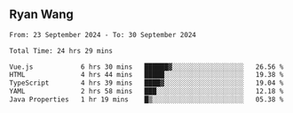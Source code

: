 ## Ryan Wang

<!--START_SECTION:waka-->

```txt
From: 23 September 2024 - To: 30 September 2024

Total Time: 24 hrs 29 mins

Vue.js            6 hrs 30 mins   ██████▓░░░░░░░░░░░░░░░░░░   26.56 %
HTML              4 hrs 44 mins   █████░░░░░░░░░░░░░░░░░░░░   19.38 %
TypeScript        4 hrs 39 mins   ████▓░░░░░░░░░░░░░░░░░░░░   19.04 %
YAML              2 hrs 58 mins   ███░░░░░░░░░░░░░░░░░░░░░░   12.18 %
Java Properties   1 hr 19 mins    █▒░░░░░░░░░░░░░░░░░░░░░░░   05.38 %
```

<!--END_SECTION:waka-->
